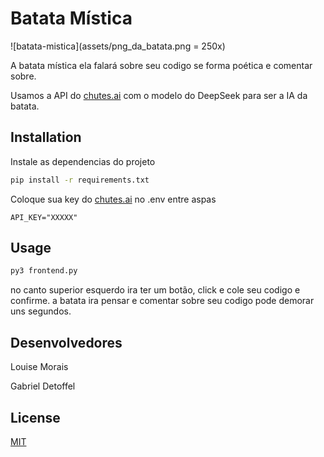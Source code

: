 # Batata Mística
![batata-mistica](assets/png_da_batata.png = 250x)

A batata mística ela falará sobre seu codigo se forma poética e comentar sobre.

Usamos a API do [chutes.ai](https://chutes.ai/) com o modelo do DeepSeek para ser a IA da batata.

## Installation

Instale as dependencias do projeto

```bash
pip install -r requirements.txt
```

Coloque sua key do [chutes.ai](https://chutes.ai/) no .env entre aspas
```
API_KEY="XXXXX"
```

## Usage

```python
py3 frontend.py
```

no canto superior esquerdo ira ter um botão, click e cole seu codigo e confirme. a batata ira pensar e comentar sobre seu codigo pode demorar uns segundos.

## Desenvolvedores
Louise Morais

Gabriel Detoffel

## License

[MIT](https://choosealicense.com/licenses/mit/)
